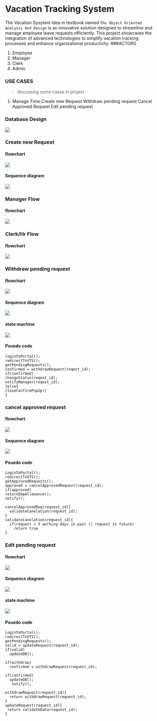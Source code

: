 #  Vacation Tracking System
The Vacation Sysytem Idea in textbook named  `The Object Oriented Analysis And Design` is an innovative solution designed to streamline and manage employee leave requests efficiently. This project showcases the integration of advanced technologies to simplify vacation tracking processes and enhance organizational productivity.
###ACTORS
1. Employee
2. Manager
3. Clerk
4. Admin
### USE CASES
> discussing some cases in project
1. Manage Time
   Create new Request
   Withdraw pending request
   Cancel Approved Request
   Edit pending request

### Database Design
   <img src="images/manage-time-case.png">





### Create new Request


#### flowchart
<img src="images/create-request-flowchart.png">

#### Sequence diagram
<img src="images/create-new-request-sequencediagram.png">

### Manager Flow
#### flowchart
<img src="images/manager-flow.drawio.png">


### Clerk/Hr Flow
#### flowchart
<img src="images/clerk-flowchart.drawio.png">




### Withdraw pending request
#### flowchart

<img src="images/withdraw-pending-Request.drawio.png">



#### Sequence diagram
<img src="images/withdraw-request-sequencediagram.png">


#### state machine

<img src="images/withdraw-request-state-machine.png">

#### Psuedo code

```
loginToPortal();
redirectToVTS();
getPendingRequests();
confirmed = withdrawRequest(reqest_id);
if(confirmed)
changeStatus(reqest_id);
notifyManager(reqest_id);
}else{
closeConfirmPopUp()
}
```
### cancel approved request
#### flowchart

<img src="images/cencel-Approved-Request.drawio.png">


#### Sequence diagram
<img src="images/cancel-request-sequencediagram.png">

#### Psuedo code
````
LoginToPortal();
redirectToVTS();
getApprovedRequests();
approved = cancelApprovedRequest(request_id);
if(approved)
returnEmpAllowance();
notify();

cancelApprovedReq(request_id){
  validateCanelation(request_id);
}
validateCanelation(request_id){
  if(request > 5 working days in past || request in future)
    return true
}
````



### Edit pending request
#### flowchart

<img src="images/edit-request-flowchartpng.png">


#### Sequence diagram
<img src="images/edit-request-sequencediagram.png">


#### state machine

<img src="images/edit-request-state-machine.png">


#### Psuedo code
````
LoginToPortal();
redirectToVTS();
getPendingRequests();
valid = updateRequest(request_id);
if(valid)
  updateDB();

if(withdraw)
  confirmed = withdrawRequest(request_id);

if(confirmed)
  updateDB();
   notify();

withdrawRequest(request_id){
  return withdrawRequest(request_id);
}
updateRequest(request_id){
 return validateData(request_id);
}
````
